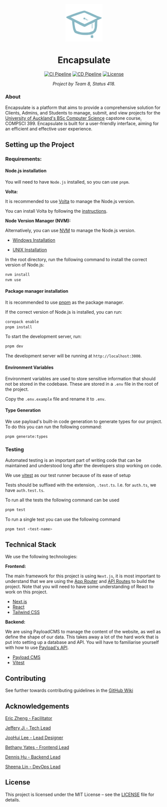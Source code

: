 <div align="center">
  <img src="public/favicon.png" alt="Encapsulate Logo" width="120" />

  # Encapsulate

  [![CI Pipeline](https://img.shields.io/github/actions/workflow/status/uoa-compsci399-2025-s1/capstone-project-2025-s1-team-8/ci-pipeline.yml?branch=main&label=CI%20Pipeline&logo=githubactions&logoColor=white&style=for-the-badge)](https://github.com/uoa-compsci399-2025-s1/capstone-project-2025-s1-team-8/actions/workflows/ci-pipeline.yml "Continuous Integration Pipeline: lint, prettier, code generation, tests, build")
  [![CD Pipeline](https://img.shields.io/github/actions/workflow/status/uoa-compsci399-2025-s1/capstone-project-2025-s1-team-8/cd-pipeline.yml?branch=main&label=CD%20Pipeline&logo=amazonec2&logoColor=white&style=for-the-badge)](https://github.com/uoa-compsci399-2025-s1/capstone-project-2025-s1-team-8/actions/workflows/cd-pipeline.yml "Continuous Deployment Pipeline: deploy to production, deploy to staging")
  [![License](https://img.shields.io/github/license/uoa-compsci399-2025-s1/capstone-project-2025-s1-team-8?style=for-the-badge)](https://github.com/uoa-compsci399-2025-s1/capstone-project-2025-s1-team-8/tree/main/LICENSE "MIT License")

  <em>Project by Team 8, Status 418.</em>
</div>

### About

Encapsulate is a platform that aims to provide a comprehensive solution for Clients, Admins, and Students to manage, submit, and view projects for the [University of Auckland's BSc Computer Science](https://www.auckland.ac.nz/en/study/study-options/find-a-study-option/computer-science/undergraduate/bsc-compsci-from-2019.html) capstone course, COMPSCI 399. Encapsulate is built for a user-friendly interface, aiming for an efficient and effective user experience.

## Setting up the Project

### Requirements:

#### **Node.js installation**

You will need to have `Node.js` installed, so you can use `pnpm`.

**Volta:**

It is recommended to use [Volta](https://volta.sh/) to manage the Node.js version.

You can install Volta by following the [instructions](https://docs.volta.sh/guide/getting-started).

**Node Version Manager (NVM):**

Alternatively, you can use [NVM](https://github.com/nvm-sh/nvm) to manage the Node.js version.

* [Windows Installation](https://github.com/coreybutler/nvm-windows/releases)

* [UNIX Installation](https://github.com/nvm-sh/nvm?tab=readme-ov-file#installing-and-updating)

In the root directory, run the following command to install the correct version of Node.js:

```bash
nvm install
nvm use
```

#### Package manager installation

It is recommended to use [pnpm](https://pnpm.io/) as the package manager.

If the correct version of Node.js is installed, you can run:

```bash
corepack enable
pnpm install
```

To start the development server, run:

```bash
pnpm dev
```

The development server will be running at `http://localhost:3000`.

#### Environment Variables

Environment variables are used to store sensitive information that should not be stored in the codebase. These are stored in a `.env` file in the root of the project.

Copy the `.env.example` file and rename it to `.env`.

#### Type Generation

We use payload's built-in code generation to generate types for our project. To do this you can run the following command:

```bash
pnpm generate:types
```

### Testing

Automated testing is an important part of writing code that can be maintained and understood long after the developers stop working on code.

We use [vitest](https://vitest.dev/) as our test runner because of its ease of setup

Tests should be suffixed with the extension, `.test.ts`. I.e. for `auth.ts`, we have `auth.test.ts`.

To run all the tests the following command can be used

```bash
pnpm test
```

To run a single test you can use the following command

```bash
pnpm test <test-name>
```

## Technical Stack

We use the following technologies:

**Frontend:**

The main framework for this project is using `Next.js`, it is most important to understand that we are using the [App Router](https://nextjs.org/docs/app) and [API Routes](https://nextjs.org/docs/app/building-your-application/routing/route-handlers) to build the project. Note that you will need to have some understanding of React to work on this project.

- [Next.js](https://nextjs.org/)
- [React](https://reactjs.org/)
- [Tailwind CSS](https://tailwindcss.com/)

**Backend:**

We are using PayloadCMS to manage the content of the website, as well as define the shape of our data. This takes away a lot of the hard work that is put into setting up a database and API. You will have to familiarise yourself with how to use [Payload's API](https://payloadcms.com/docs/local-api/overview).

- [Payload CMS](https://payloadcms.com/)
- [Vitest](https://vitest.dev/)

## Contributing

See further towards contributing guidelines in the [GitHub Wiki](https://github.com/uoa-compsci399-2025-s1/capstone-project-2025-s1-team-8/wiki/)

## Acknowledgements

[Eric Zheng - Facilitator](https://github.com/monoclonalAb)

[Jeffery Ji - Tech Lead](https://github.com/jeffplays2005)

[JooHui Lee - Lead Designer](https://github.com/joohuil)

[Bethany Yates - Frontend Lead](https://github.com/bethany-aroha)

[Dennis Hu - Backend Lead](https://github.com/midnightcuberx)

[Sheena Lin - DevOps Lead](https://github.com/elin277)

## License

This project is licensed under the MIT License – see the [LICENSE](./LICENSE) file for details.
